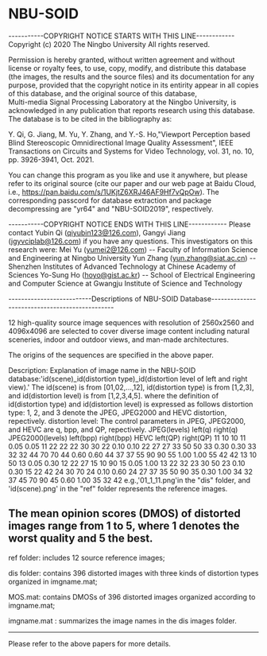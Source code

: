 # NBU-SOID
-----------COPYRIGHT NOTICE STARTS WITH THIS LINE------------
Copyright (c) 2020 The Ningbo University
All rights reserved.

Permission is hereby granted, without written agreement and without
license or royalty fees, to use, copy, modify, and distribute this
database (the images, the results and the source files) and its 
documentation for any purpose, provided that the copyright 
notice in its entirity appear in all copies of this 
database, and the original source of this database,  
Multi-media Signal Processing Laboratory at the Ningbo University,
is acknowledged in any publication that reports research using this database.
The database is to be cited in the bibliography as:

Y. Qi, G. Jiang, M. Yu, Y. Zhang, and Y.-S. Ho,"Viewport Perception based Blind Stereoscopic Omnidirectional Image Quality Assessment",
IEEE Transactions on Circuits and Systems for Video Technology, vol. 31, no. 10, pp. 3926-3941, Oct. 2021.
 
You can change this program as you like and use it anywhere, but please refer to its original source (cite our paper and our web page at Baidu Cloud, i.e., https://pan.baidu.com/s/1UKjtZ6XRJ46AF9Hf7vQpOw). The corresponding passcord for database extraction and package decompressing are 
"yr64" and "NBU-SOID2019", respectively.

-----------COPYRIGHT NOTICE ENDS WITH THIS LINE------------
Please contact Yubin Qi (qiyubin123@126.com), Gangyi Jiang (jgyvciplab@126.com) if you have any questions.
This investigators on this research were:
Mei Yu (yumei2@126.com) -- Faculty of Information Science and Engineering at Ningbo University
Yun Zhang (yun.zhang@siat.ac.cn) -- Shenzhen Institutes of Advanced Technology at Chinese Academy of Sciences
Yo-Sung Ho (hoyo@gist.ac.kr) -- School of Electrical Engineering and Computer Science at Gwangju Institute of Science and Technology

--------------------------Descriptions of NBU-SOID Database-----------------------------------------------

12 high-quality source image sequences with resolution of 2560x2560 and 4096x4096 are selected to 
cover diverse image content including natural sceneries, indoor and outdoor views, and man-made architectures. 

The origins of the sequences are specified in the above paper. 

Description:
Explanation of image name in the NBU-SOID database:'id(scene)_id(distortion type)_id(distortion level of left and right view).' 
The id(scene) is from [01,02,...,12], id(distortion type) is from [1,2,3], and id(distortion level) is from [1,2,3,4,5].
where the definition of id(distortion type) and id(distortion level) is expressed as follows
distortion type: 1, 2, and 3 denote the JPEG, JPEG2000 and HEVC distortion, repectively.
distortion level: The control parameters in JPEG, JPEG2000, and HEVC are q, bpp, and QP, repectively.
JPEG(levels)  left(q)   right(q)   JPEG2000(levels)   left(bpp)  right(bpp)      HEVC    left(QP)   right(QP)
  11            10        10            11               0.05       0.05          11        22         22
  22            30        30            22               0.10       0.10          22        27         27
  33            50        50            33               0.30       0.30          33        32         32
  44            70        70            44               0.60       0.60          44        37         37
  55            90        90            55               1.00       1.00          55        42         42
  13            10        50            13               0.05       0.30          12        22         27
  15            10        90            15               0.05       1.00          13        22         32
  23            30        50            23               0.10       0.30          15        22         42
  24            30        70            24               0.10       0.60          24        27         37
  35            50        90            35               0.30       1.00          34        32         37
  45            70        90            45               0.60       1.00          35        32         42
e.g.,'01_1_11.png'in the "dis" folder, and 
'id(scene).png' in the "ref" folder represents the reference images.

The mean opinion scores (DMOS) of distorted images range from 1 to 5, where 1 
denotes the worst quality and 5 the best. 
------------------------------------------------------------------------------------------------------
ref folder: includes 12 source reference images;
			       
dis folder: contains 396 distorted images with three kinds of distortion types organized in imgname.mat;

MOS.mat:  contains DMOSs of 396 distorted images organized according to imgname.mat;

imgname.mat : summarizes the image names in the dis images folder.

------------------------------------------------------------------------------------------------

Please refer to the above papers for more details.
